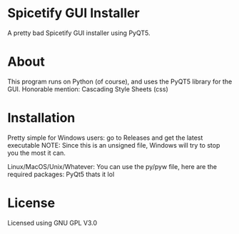 # Spicetify GUI Installer
A pretty bad Spicetify GUI installer using PyQT5.

# About
This program runs on Python (of course), and uses the PyQT5 library for the GUI.
Honorable mention: Cascading Style Sheets (css)

# Installation
Pretty simple for Windows users: go to Releases and get the latest executable
NOTE: Since this is an unsigned file, Windows will try to stop you the most it can.

Linux/MacOS/Unix/Whatever:
You can use the py/pyw file, here are the required packages:
PyQt5
thats it lol

# License
Licensed using GNU GPL V3.0
